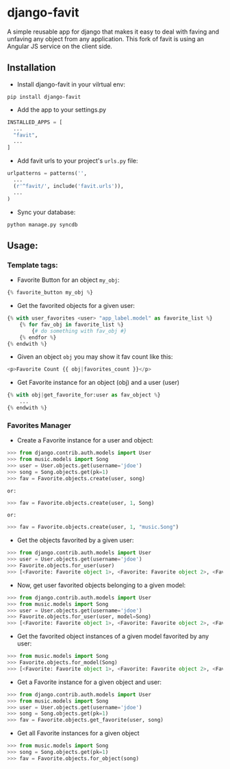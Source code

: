 # django-favit

A simple reusable app for django that makes it easy to deal with faving
and unfaving any object from any application.
This fork of favit is using an Angular JS service on the client side.

## Installation

* Install django-favit in your vilrtual env:

```
pip install django-favit
```

* Add the app to your settings.py

```python
INSTALLED_APPS = [
  ...
  "favit",
  ...
]
```

* Add favit urls to your project's `urls.py` file:

```python
urlpatterns = patterns('',
  ...
  (r'^favit/', include('favit.urls')),
  ...
)
```

* Sync your database:

```
python manage.py syncdb
```

## Usage:


### Template tags:

* Favorite Button for an object `my_obj`:

```python
{% favorite_button my_obj %}
```


* Get the favorited objects for a given user:

```python
{% with user_favorites <user> "app_label.model" as favorite_list %}
    {% for fav_obj in favorite_list %}
        {# do something with fav_obj #}
    {% endfor %}
{% endwith %}
```


* Given an object `obj` you may show it fav count like this:

```python
<p>Favorite Count {{ obj|favorites_count }}</p>
```


* Get Favorite instance for an object (obj) and a user (user)

```python
{% with obj|get_favorite_for:user as fav_object %}
    ...
{% endwith %}
```


### Favorites Manager

* Create a Favorite instance for a user and object:

```python
>>> from django.contrib.auth.models import User
>>> from music.models import Song
>>> user = User.objects.get(username='jdoe')
>>> song = Song.objects.get(pk=1)
>>> fav = Favorite.objects.create(user, song)
```

    or:

```python
>>> fav = Favorite.objects.create(user, 1, Song)
```

    or:

```python
>>> fav = Favorite.objects.create(user, 1, "music.Song")
```

 * Get the objects favorited by a given user:

```python
>>> from django.contrib.auth.models import User
>>> user = User.objects.get(username='jdoe')
>>> Favorite.objects.for_user(user)
>>> [<Favorite: Favorite object 1>, <Favorite: Favorite object 2>, <Favorite: Favorite object 3>]
```

* Now, get user favorited objects belonging to a given model:

```python
>>> from django.contrib.auth.models import User
>>> from music.models import Song
>>> user = User.objects.get(username='jdoe')
>>> Favorite.objects.for_user(user, model=Song)
>>> [<Favorite: Favorite object 1>, <Favorite: Favorite object 2>, <Favorite: Favorite object 3>]
```

* Get the favorited object instances of a given model favorited by any user:

```python
>>> from music.models import Song
>>> Favorite.objects.for_model(Song)
>>> [<Favorite: Favorite object 1>, <Favorite: Favorite object 2>, <Favorite: Favorite object 3>]
```

* Get a Favorite instance for a given object and user:

```python
>>> from django.contrib.auth.models import User
>>> from music.models import Song
>>> user = User.objects.get(username='jdoe')
>>> song = Song.objects.get(pk=1)
>>> fav = Favorite.objects.get_favorite(user, song)
```

* Get all Favorite instances for a given object

```python
>>> from music.models import Song
>>> song = Song.objects.get(pk=1)
>>> fav = Favorite.objects.for_object(song)
```
